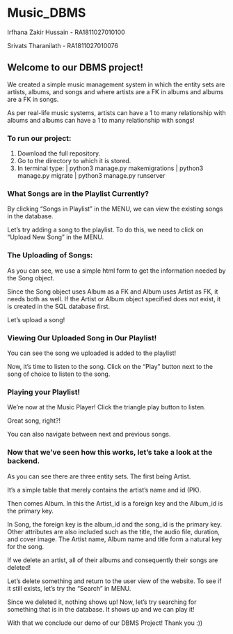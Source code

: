 # Music_DBMS

Irfhana Zakir Hussain - RA1811027010100

Srivats Tharanilath - RA1811027010076

## Welcome to our DBMS project!

We created a simple music management system in which the entity sets are artists, albums, and songs and where artists are a FK in albums and albums are a FK in songs.

As per real-life music systems, artists can have a 1 to many relationship with albums and albums can have a 1 to many relationship with songs!

### To run our project:
1. Download the full repository.
2. Go to the directory to which it is stored.
3. In terminal type: 
| python3 manage.py makemigrations
| python3 manage.py migrate
| python3 manage.py runserver


### What Songs are in the Playlist Currently?

By clicking “Songs in Playlist” in the MENU, we can view the existing songs in the database. 

Let’s try adding a song to the playlist. To do this, we need to click on “Upload New Song” in the MENU. 








### The Uploading of Songs:

As you can see, we use a simple html form to get the information needed by the Song object. 

Since the Song object uses Album as a FK and Album uses Artist as FK, it needs both as well. If the Artist or Album object specified does not exist, it is created in the SQL database first. 

Let’s upload a song!





### Viewing Our Uploaded Song in Our Playlist!

You can see the song we uploaded is added to the playlist!

Now, it’s time to listen to the song. Click on the “Play” button next to the song of choice to listen to the song.


### Playing your Playlist!

We’re now at the Music Player! Click the triangle play button to listen.

Great song, right?!

You can also navigate between next and previous songs.

### Now that we’ve seen how this works, let’s take a look at the backend.

As you can see there are three entity sets. The first being Artist.

It’s a simple table that merely contains the artist’s name and id (PK).

Then comes Album. In this the Artist_id is a foreign key and the Album_id is the primary key.

In Song, the foreign key is the album_id and the song_id is the primary key. Other attributes are also included such as the title, the audio file, duration, and cover image.  The Artist name, Album name and title form a natural key for the song.

If we delete an artist, all of their albums and consequently their songs are deleted!

Let’s delete something and return to the user view of the website. To see if it still exists, let’s try the “Search” in MENU.


Since we deleted it, nothing shows up! Now, let’s try searching for something that is in the database. It shows up and we can play it!


With that we conclude our demo of our DBMS Project! Thank you :))

